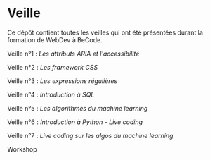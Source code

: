 # Veille

Ce dépôt contient toutes les veilles qui ont été présentées durant la formation de WebDev à BeCode. 

Veille n°1 : *Les attributs ARIA et l'accessibilité*

Veille n°2 : *Les framework CSS*

Veille n°3 : *Les expressions régulières*

Veille n°4 : *Introduction à SQL*

Veille n°5 : *Les algorithmes du machine learning*

Veille n°6 : *Introduction à Python - Live coding*

Veille n°7 : *Live coding sur les algos du machine learning*

Workshop
